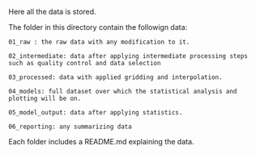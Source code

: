 Here all the data is stored.

The folder in this directory contain the followign data:

    01_raw : the raw data with any modification to it.
    
    02_intermediate: data after applying intermediate processing steps such as quality control and data selection
    
    03_processed: data with applied gridding and interpolation. 
    
    04_models: full dataset over which the statistical analysis and plotting will be on.
    
    05_model_output: data after applying statistics.
    
    06_reporting: any summarizing data 

Each folder includes a README.md explaining the data.
